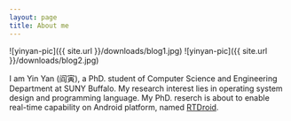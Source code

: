 ```yaml
---
layout: page
title: About me
---
```



![yinyan-pic]({{ site.url }}/downloads/blog1.jpg)
![yinyan-pic]({{ site.url }}/downloads/blog2.jpg)

I am Yin Yan (阎寅), a PhD. student of Computer Science and Engineering
Department at SUNY Buffalo. My research interest lies in operating system
design and programming language. My PhD. reserch is about to enable real-time
capability on Android platform, named
[RTDroid](http://rtdroid.cse.buffalo.edu).


